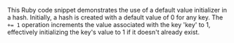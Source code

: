 This Ruby code snippet demonstrates the use of a default value initializer in a hash. Initially, a hash is created with a default value of 0 for any key.  The `+= 1` operation increments the value associated with the key 'key' to 1, effectively initializing the key's value to 1 if it doesn't already exist.

